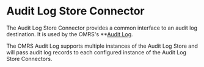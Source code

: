 <!-- SPDX-License-Identifier: Apache-2.0 -->

# Audit Log Store Connector

The Audit Log Store Connector provides a common interface to
an audit log destination.
It is used by the OMRS's **[Audit Log](../audit-log.md).

The OMRS Audit Log supports multiple instances of the Audit Log Store
and will pass audit log records to each configured instance of the
Audit Log Store Connectors.

